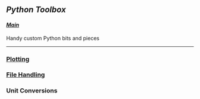 ## _Python Toolbox_

#### _[Main](index.md)_

Handy custom Python bits and pieces

---

### [Plotting](plotting.md)

### [File Handling](file_handling.md)

### Unit Conversions



